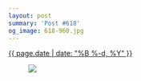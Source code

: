 ```yaml
---
layout: post
summary: 'Post #618'
og_image: 618-960.jpg
---
```


<p>
 <time>
  <a href="/618">
   {{ page.date | date: "%B %-d, %Y" }}
  </a>
 </time>
 <a href="/618">
  <figure data-taken="4/26/2017">
   <img sizes="(min-width: 700px) 50vw, calc(100vw - 2rem)" src="{{ site.assets_url }}/618-480.jpg" srcset="{{ site.assets_url }}/618-240.jpg 240w, {{ site.assets_url }}/618-480.jpg 480w, {{ site.assets_url }}/618-720.jpg 720w, {{ site.assets_url }}/618-960.jpg 960w"/>
  </figure>
 </a>
</p>
